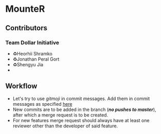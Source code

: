 # MounteR

## Contributors

### Team Dollar Initiative
- ♻️Heorhii Shramko
- ♻️Jonathan Peral Gort
- ♻️Shengyu Jia
-

## Workflow

- Let's try to use *gitmoji* in commit messages. Add them in commit messages as specified [here](https://gitmoji.dev/)
- New commits are to be added in the branch (***no pushes to master***), after which a merge request is to be created.
- For new features merge request should always have at least one reviewer other than the developer of said feature.

